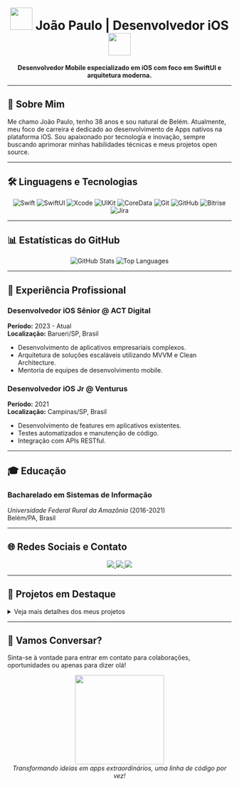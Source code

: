 <!-- Header -->
<h1 align="center">
  <img src="https://media.giphy.com/media/WUlplcMpOCEmTGBtBW/giphy.gif" width="50"> 
  João Paulo | Desenvolvedor iOS
  <img src="https://media.giphy.com/media/WUlplcMpOCEmTGBtBW/giphy.gif" width="50">
</h1>

<p align="center">
  <strong>Desenvolvedor Mobile especializado em iOS com foco em SwiftUI e arquitetura moderna.</strong>
</p>

---

## 📝 Sobre Mim

Me chamo João Paulo, tenho 38 anos e sou natural de Belém. Atualmente, meu foco de carreira é dedicado ao desenvolvimento de Apps nativos na plataforma iOS.
Sou apaixonado por tecnologia e inovação, sempre buscando aprimorar minhas habilidades técnicas e meus projetos open source.

---

## 🛠️ Linguagens e Tecnologias

<div align="center">
  
  <!-- Icons and badges -->
  <img alt="Swift" src="https://img.shields.io/badge/Swift-F54A27?style=for-the-badge&logo=swift&logoColor=white" />
  <img alt="SwiftUI" src="https://img.shields.io/badge/SwiftUI-FFAC45?style=for-the-badge&logo=swiftui&logoColor=white" />
  <img alt="Xcode" src="https://img.shields.io/badge/Xcode-1575F9?style=for-the-badge&logo=xcode&logoColor=white" />
  <img alt="UIKit" src="https://img.shields.io/badge/UIKit-007ACC?style=for-the-badge&logo=uikit&logoColor=white" />
  <img alt="CoreData" src="https://img.shields.io/badge/CoreData-FA7343?style=for-the-badge&logo=coredata&logoColor=white" />
  <img alt="Git" src="https://img.shields.io/badge/Git-F05032?style=for-the-badge&logo=git&logoColor=white" />
  <img alt="GitHub" src="https://img.shields.io/badge/GitHub-181717?style=for-the-badge&logo=github&logoColor=white" />
  <img alt="Bitrise" src="https://img.shields.io/badge/Bitrise-421560?style=for-the-badge&logo=bitrise&logoColor=white" />
  <img alt="Jira" src="https://img.shields.io/badge/Jira-0052CC?style=for-the-badge&logo=jira&logoColor=white" />
  
</div>

---

## 📊 Estatísticas do GitHub

<div align="center">
  
  <!-- GitHub Stats -->
  <img src="https://github-readme-stats.vercel.app/api?username=jplima30&show_icons=true&theme=radical&count_private=true" alt="GitHub Stats" />
  
  <!-- Top Languages -->
  <img src="https://github-readme-stats.vercel.app/api/top-langs/?username=jplima30&layout=compact&theme=radical" alt="Top Languages" />
  
</div>

---

## 💼 Experiência Profissional

### **Desenvolvedor iOS Sênior @ ACT Digital**
**Período:** 2023 - Atual  
**Localização:** Barueri/SP, Brasil  
- Desenvolvimento de aplicativos empresariais complexos.
- Arquitetura de soluções escaláveis utilizando MVVM e Clean Architecture.
- Mentoria de equipes de desenvolvimento mobile.

### **Desenvolvedor iOS Jr @ Venturus**
**Período:** 2021  
**Localização:** Campinas/SP, Brasil  
- Desenvolvimento de features em aplicativos existentes.
- Testes automatizados e manutenção de código.
- Integração com APIs RESTful.

---

## 🎓 Educação

### **Bacharelado em Sistemas de Informação**
*Universidade Federal Rural da Amazônia* (2016-2021)  
Belém/PA, Brasil  

---

## 🌐 Redes Sociais e Contato

<div align="center">
  
  <!-- Social Media Links -->
  <a href="https://www.linkedin.com/in/jpdeveloper/">
    <img src="https://img.shields.io/badge/LinkedIn-0077B5?style=for-the-badge&logo=linkedin&logoColor=white" />
  </a>
  <a href="https://wa.me/5591989385611?text=Olá! João Paulo">
    <img src="https://img.shields.io/badge/WhatsApp-25D366?style=for-the-badge&logo=whatsapp&logoColor=white" />
  </a>
  <a href="mailto:joaopaulo@email.com">
    <img src="https://img.shields.io/badge/Email-D14836?style=for-the-badge&logo=gmail&logoColor=white" />
  </a>
  
</div>

---

## 🚀 Projetos em Destaque

<details>
<summary>Veja mais detalhes dos meus projetos</summary>

| Projeto | Descrição | Tecnologias |
|---------|-----------|------------|
| **FinanceTracker** | App de gestão financeira pessoal | SwiftUI, CoreData, Charts |
| **HealthMonitor** | Monitoramento de saúde e atividades físicas | HealthKit, WatchKit |
| **E-commerce Pro** | Plataforma de vendas mobile | API REST, Pagamentos, Push Notifications |

</details>

---

## 🤝 Vamos Conversar?

Sinta-se à vontade para entrar em contato para colaborações, oportunidades ou apenas para dizer olá!

<p align="center">
  <img src="https://media.giphy.com/media/L8K62iTDkzGX6/giphy.gif" width="200" />
  <br>
  <em>Transformando ideias em apps extraordinários, uma linha de código por vez!</em>
</p>
